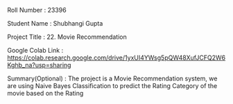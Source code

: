 Roll Number       :   23396

Student Name      :   Shubhangi Gupta

Project Title     :   22. Movie Recommendation

Google Colab Link :   https://colab.research.google.com/drive/1yxUI4YWsg5pQW48XufJCFQ2W6Kghb_na?usp=sharing

Summary(Optional) :   The project is a Movie Recommendation system, we are using Naive Bayes Classification to predict the Rating Category of the movie based on the Rating

